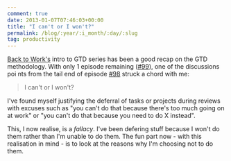 ```yaml
---
comment: true
date: 2013-01-07T07:46:03+00:00
title: "I can't or I won't?"
permalink: /blog/:year/:i_month/:day/:slug
tag: productivity
---
```

[Back to Work's](http://5by5.tv/b2w) intro to GTD series has been a good recap
on the GTD methodology. With only 1 episode remaining
([#99](http://5by5.tv/b2w/99)), one of the discussions poi nts from the tail
end of episode [#98](http://5by5.tv/b2w/98) struck a chord with me:

> I can't or I won't?

I've found myself justifying the deferral of tasks or projects during reviews
with excuses such as "you can't do that because there's too much going on at
work" or "you can't do that because you need to do X instead".

This, I now realise, is a _fallacy_. I've been defering stuff because I won't
do them rather than I'm unable to do them. The fun part now - with this
realisation in mind - is to look at the reasons why I'm choosing not to do
them.


